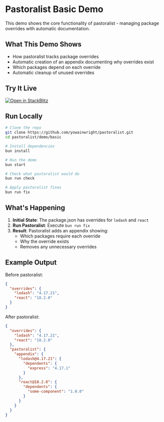 # Pastoralist Basic Demo

This demo shows the core functionality of pastoralist - managing package overrides with automatic documentation.

## What This Demo Shows

- How pastoralist tracks package overrides
- Automatic creation of an appendix documenting why overrides exist
- Which packages depend on each override
- Automatic cleanup of unused overrides

## Try It Live

[![Open in StackBlitz](https://developer.stackblitz.com/img/open_in_stackblitz.svg)](https://stackblitz.com/github/yowainwright/pastoralist/tree/main/demo/basic)

## Run Locally

```bash
# Clone the repo
git clone https://github.com/yowainwright/pastoralist.git
cd pastoralist/demo/basic

# Install dependencies
bun install

# Run the demo
bun start

# Check what pastoralist would do
bun run check

# Apply pastoralist fixes
bun run fix
```

## What's Happening

1. **Initial State**: The package.json has overrides for `lodash` and `react`
2. **Run Pastoralist**: Execute `bun run fix`
3. **Result**: Pastoralist adds an appendix showing:
   - Which packages require each override
   - Why the override exists
   - Removes any unnecessary overrides

## Example Output

Before pastoralist:
```json
{
  "overrides": {
    "lodash": "4.17.21",
    "react": "18.2.0"
  }
}
```

After pastoralist:
```json
{
  "overrides": {
    "lodash": "4.17.21",
    "react": "18.2.0"
  },
  "pastoralist": {
    "appendix": {
      "lodash@4.17.21": {
        "dependents": {
          "express": "4.17.1"
        }
      },
      "react@18.2.0": {
        "dependents": {
          "some-component": "1.0.0"
        }
      }
    }
  }
}
```